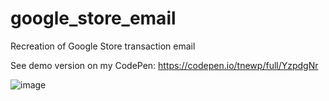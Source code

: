 # google_store_email
Recreation of Google Store transaction email

See demo version on my CodePen: https://codepen.io/tnewp/full/YzpdgNr

![image](https://user-images.githubusercontent.com/57568456/110959447-b214df00-831b-11eb-94c7-9f10f5bcc42a.png)
